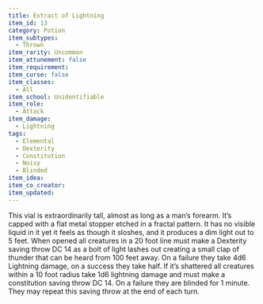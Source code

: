 ```yaml
---
title: Extract of Lightning
item_id: 13
category: Potion
item_subtypes:
  - Thrown
item_rarity: Uncommon
item_attunement: false
item_requirement:
item_curse: false
item_classes:
  - All
item_school: Unidentifiable
item_role:
  - Attack
item_damage:
  - Lightning
tags:
  - Elemental
  - Dexterity
  - Constitution
  - Noisy
  - Blinded
item_idea:
item_co_creator:
item_updated:
---
```


This vial is extraordinarily tall, almost as long as a man’s forearm. It’s capped with a flat metal stopper etched in a fractal pattern. It has no visible liquid in it yet it feels as though it sloshes, and it produces a dim light out to 5 feet.
When opened all creatures in a 20 foot line must make a Dexterity saving throw DC 14 as a bolt of light lashes out creating a small clap of thunder that can be heard from 100 feet away. On a failure they take 4d6 Lightning damage, on a success they take half.
If it’s shattered all creatures within a 10 foot radius take 1d6 lightning damage and must make a constitution saving throw DC 14. On a failure they are blinded for 1 minute. They may repeat this saving throw at the end of each turn.
